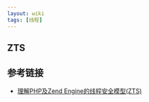 ```yaml
---
layout: wiki
tags: [线程]
---
```


## ZTS



## 参考链接

* [理解PHP及Zend Engine的线程安全模型(ZTS)](http://blog.csdn.net/risingsun001/article/details/50497930)